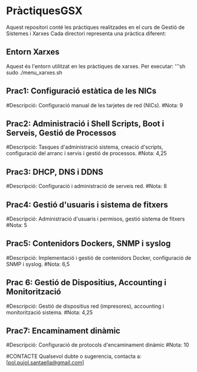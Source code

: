 # PràctiquesGSX

Aquest repositori conté les pràctiques realitzades en el curs de Gestió de Sistemes i Xarxes
Cada directori representa una pràctica diferent:

## Entorn Xarxes
Aquest és l'entorn utilitzat en les pràctiques de xarxes. Per executar:
'''sh
sudo ./menu_xarxes.sh

## Prac1: Configuració estàtica de les NICs
#Descripció: Configuració manual de les tarjetes de red (NICs).
#Nota: 9

## Prac2: Administració i Shell Scripts, Boot i Serveis, Gestió de Processos
#Descripció: Tasques d'administració sistema, creació d'scripts, configuració del arranc i servis i gestió de processos.
#Nota: 4,25

## Prac3: DHCP, DNS i DDNS
#Descripció: Configuració i administració de serveis red.
#Nota: 8

## Prac4: Gestió d'usuaris i sistema de fitxers
#Descripció: Administració d'usuaris i permisos, gestió sistema de fitxers
#Nota: 5

## Prac5: Contenidors Dockers, SNMP i syslog
#Descripció: Implementació i gestió de contenidors Docker, configuració de SNMP i syslog.
#Nota: 6,5

## Prac 6: Gestió de Dispositius, Accounting i Monitorització
#Descripció: Gestió de dispositius red (impresores), accounting i monitorització sistema.
#Nota: 4,25

## Prac7: Encaminament dinàmic
#Descripció: Configuració de protocols d'encaminament dinàmic
#Nota: 10

#CONTACTE
Qualsevol dubte o sugerencia, contacta a:
[pol.pujol.santaella@gmail.com]

